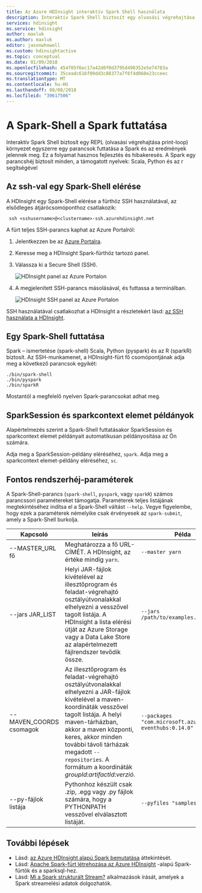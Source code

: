 ```yaml
---
title: Az Azure HDInsight interaktív Spark Shell használata
description: Interaktív Spark Shell biztosít egy olvasási végrehajtása nyomtatási folyamat egyszerre egy parancsok futtatása a Spark és az eredmények jelennek meg.
services: hdinsight
ms.service: hdinsight
author: maxluk
ms.author: maxluk
editor: jasonwhowell
ms.custom: hdinsightactive
ms.topic: conceptual
ms.date: 01/09/2018
ms.openlocfilehash: 454f05f6ec17a42d0f0d3795d490352e5e74783a
ms.sourcegitcommit: 35ceadc616f09dd3c88377a7f6f4d068e23cceec
ms.translationtype: MT
ms.contentlocale: hu-HU
ms.lasthandoff: 08/08/2018
ms.locfileid: "39617506"
---
```

# <a name="run-spark-from-the-spark-shell"></a>A Spark-Shell a Spark futtatása

Interaktív Spark Shell biztosít egy REPL (olvasási végrehajtása print-loop) környezet egyszerre egy parancsok futtatása a Spark és az eredmények jelennek meg. Ez a folyamat hasznos fejlesztés és hibakeresés. A Spark egy parancshéj biztosít minden, a támogatott nyelvek: Scala, Python és az r segítségével

## <a name="get-to-a-spark-shell-with-ssh"></a>Az ssh-val egy Spark-Shell elérése

A HDInsight egy Spark-Shell elérése a fürthöz SSH használatával, az elsődleges átjárócsomóponthoz csatlakozik:

     ssh <sshusername>@<clustername>-ssh.azurehdinsight.net

A fürt teljes SSH-parancs kaphat az Azure Portalról:

1. Jelentkezzen be az [Azure Portalra](https://portal.azure.com).
2. Keresse meg a HDInsight Spark-fürthöz tartozó panel.
3. Válassza ki a Secure Shell (SSH).

    ![HDInsight panel az Azure Portalon](./media/apache-spark-shell/hdinsight-spark-blade.png)

4. A megjelenített SSH-parancs másolásával, és futtassa a terminálban.

    ![HDInsight SSH panel az Azure Portalon](./media/apache-spark-shell/hdinsight-spark-ssh-blade.png)

SSH használatával csatlakozhat a HDInsight a részletekért lásd: [az SSH használata a HDInsight](../hdinsight-hadoop-linux-use-ssh-unix.md).

## <a name="run-a-spark-shell"></a>Egy Spark-Shell futtatása

Spark – ismertetése (spark-shell) Scala, Python (pyspark) és az R (sparkR) biztosít. Az SSH-munkamenet, a HDInsight-fürt fő csomópontjának adja meg a következő parancsok egyikét:

    ./bin/spark-shell
    ./bin/pyspark
    ./bin/sparkR

Mostantól a megfelelő nyelven Spark-parancsokat adhat meg.

## <a name="sparksession-and-sparkcontext-instances"></a>SparkSession és sparkcontext elemet példányok

Alapértelmezés szerint a Spark-Shell futtatásakor SparkSession és sparkcontext elemet példányait automatikusan példányosítása az Ön számára.

Adja meg a SparkSession-példány eléréséhez, `spark`. Adja meg a sparkcontext elemet-példány eléréséhez, `sc`.

## <a name="important-shell-parameters"></a>Fontos rendszerhéj-paraméterek

A Spark-Shell-parancs (`spark-shell`, `pyspark`, vagy `sparkR`) számos parancssori paramétereket támogatja. Paraméterek teljes listájának megtekintéséhez indítsa el a Spark-Shell váltást `--help`. Vegye figyelembe, hogy ezek a paraméterek némelyike csak érvényesek az `spark-submit`, amely a Spark-Shell burkolja.

| Kapcsoló | leírás | Példa |
| --- | --- | --- |
| --MASTER_URL fő | Meghatározza a fő URL-CÍMÉT. A HDInsight, az értéke mindig `yarn`. | `--master yarn`|
| --jars JAR_LIST | Helyi JAR-fájlok kivételével az illesztőprogram és feladat-végrehajtó osztályútvonalakkal elhelyezni a vesszővel tagolt listája. A HDInsight a lista elérési útját az Azure Storage vagy a Data Lake Store az alapértelmezett fájlrendszer tevődik össze. | `--jars /path/to/examples.jar` |
| --MAVEN_COORDS csomagok | Az illesztőprogram és feladat-végrehajtó osztályútvonalakkal elhelyezni a JAR-fájlok kivételével a maven-koordináták vesszővel tagolt listája. A helyi maven-tárházban, akkor a maven központi, keres, akkor minden további távoli tárházak megadott `--repositories`. A formátum a koordináták *groupId*:*artifactId*:*verzió*. | `--packages "com.microsoft.azure:azure-eventhubs:0.14.0"`|
| --py-fájlok listája | Pythonhoz készült csak .zip, .egg vagy .py fájlok számára, hogy a PYTHONPATH vesszővel elválasztott listáját. | `--pyfiles "samples.py"` |

## <a name="next-steps"></a>További lépések

- Lásd: [az Azure HDInsight alapú Spark bemutatása](apache-spark-overview.md) áttekintését.
- Lásd: [Apache Spark-fürt létrehozása az Azure HDInsight](apache-spark-jupyter-spark-sql.md) -alapú Spark-fürtök és a sparksql-hez.
- Lásd: [Mi a Spark strukturált Stream?](apache-spark-streaming-overview.md) alkalmazások írását, amelyek a Spark streamelési adatok dolgozhatók.

